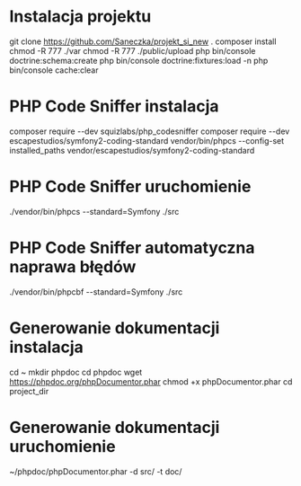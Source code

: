 # Instalacja projektu
git clone https://github.com/Saneczka/projekt_si_new .
composer install
chmod -R 777 ./var
chmod -R 777 ./public/upload
php bin/console doctrine:schema:create
php bin/console doctrine:fixtures:load -n
php bin/console cache:clear

# PHP Code Sniffer instalacja
composer require --dev squizlabs/php_codesniffer
composer require --dev escapestudios/symfony2-coding-standard
vendor/bin/phpcs --config-set installed_paths vendor/escapestudios/symfony2-coding-standard
# PHP Code Sniffer uruchomienie
./vendor/bin/phpcs --standard=Symfony ./src
# PHP Code Sniffer automatyczna naprawa błędów
./vendor/bin/phpcbf --standard=Symfony ./src

# Generowanie dokumentacji instalacja 
cd ~
mkdir phpdoc
cd phpdoc
wget https://phpdoc.org/phpDocumentor.phar
chmod +x phpDocumentor.phar
cd project_dir
# Generowanie dokumentacji uruchomienie
~/phpdoc/phpDocumentor.phar -d src/ -t doc/
